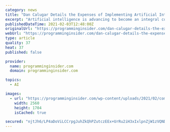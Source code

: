 ```yaml
---
category: news
title: "Dan Calugar Details the Expenses of Implementing Artificial Intelligence Solutions for Your Business"
excerpt: "Artificial intelligence is advancing to become an integral component of a company's technology foundation. The benefits of AI are substantial, but unfortunately, the costs can be, too. In this article,"
publishedDateTime: 2021-02-03T12:48:00Z
originalUrl: "https://programminginsider.com/dan-calugar-details-the-expenses-of-implementing-artificial-intelligence-solutions-for-your-business/"
webUrl: "https://programminginsider.com/dan-calugar-details-the-expenses-of-implementing-artificial-intelligence-solutions-for-your-business/"
type: article
quality: 37
heat: 37
published: false

provider:
  name: programminginsider.com
  domain: programminginsider.com

topics:
  - AI

images:
  - url: "https://programminginsider.com/wp-content/uploads/2021/02/comp-1-scaled.jpg"
    width: 2560
    height: 1704
    isCached: true

secured: "njtJh6/LP4aDoViLCCrpgJuhZkQhPZutczEEx+UrRu2iH3xIxlpnZjW1zVQNDr7hpAmxFeHnIDwatZ2DLS2ATx9lbCACzZuDvUSbPBtEl9sjBIfczzCV1j1JIAPSmAjuEe4yGN6BOzz81Q6Ga7BP1GU69zjTOovN9GJkrPpW5xlBxDXKeOWKYyBIf+sDuS+DE37Hbmg62kwzO6yDNTXUoPIPBYpeTk1ZPtQJnzXLrLD5ZeO2K5+65IFoqvBggOJwcYoXkeCvMvxJJtohXpbHH1vHSZcp7YUL5kZnks5qQm4qcbBfqEPPM/kom8NLqKX/Nd6wWmZA/YezvOeTk40lWUdtNXzZ8VL9DS8I6uSM5M4=;Jl1puzHmvmNMQi4WAP4/1Q=="
---
```


